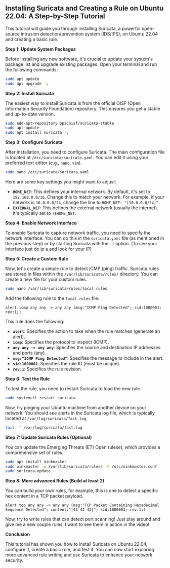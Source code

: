 ## Installing Suricata and Creating a Rule on Ubuntu 22.04: A Step-by-Step Tutorial

This tutorial will guide you through installing Suricata, a powerful open-source intrusion detection/prevention system (IDS/IPS), on Ubuntu 22.04 and creating a basic rule.

**Step 1: Update System Packages**

Before installing any new software, it's crucial to update your system's package list and upgrade existing packages. Open your terminal and run the following commands:

```bash
sudo apt update
sudo apt upgrade -y
```

**Step 2: Install Suricata**

The easiest way to install Suricata is from the official OISF (Open Information Security Foundation) repository. This ensures you get a stable and up-to-date version.

```bash
sudo add-apt-repository ppa:oisf/suricata-stable
sudo apt update
sudo apt install suricata -y
```

**Step 3: Configure Suricata**

After installation, you need to configure Suricata. The main configuration file is located at `/etc/suricata/suricata.yaml`. You can edit it using your preferred text editor (e.g., `nano`, `vim`).

```bash
sudo nano /etc/suricata/suricata.yaml
```

Here are some key settings you might want to adjust:

*   **`HOME_NET`**: This defines your internal network. By default, it's set to `192.168.0.0/16`. Change this to match your network. For example, if your network is `10.0.0.0/24`, change the line to `HOME_NET: "[10.0.0.0/24]"`.
*   **`EXTERNAL_NET`**: This defines the external network (usually the internet). It's typically set to `!$HOME_NET`.

**Step 4: Enable Network Interface**

To enable Suricata to capture network traffic, you need to specify the network interface. You can do this in the `suricata.yaml` file (as mentioned in the previous step) or by starting Suricata with the `-i` option. (To see your interface just do ip a and look for your IP)

**Step 5: Create a Custom Rule**

Now, let's create a simple rule to detect ICMP (ping) traffic. Suricata rules are stored in files within the `/var/lib/suricata/rules/` directory. You can create a new file for your custom rules.

```bash
sudo nano /var/lib/suricata/rules/local.rules
```

Add the following rule to the `local.rules` file:

```
alert icmp any any -> any any (msg:"ICMP Ping Detected"; sid:1000001; rev:1;)
```

This rule does the following:

*   **`alert`**: Specifies the action to take when the rule matches (generate an alert).
*   **`icmp`**: Specifies the protocol to inspect (ICMP).
*   **`any any -> any any`**: Specifies the source and destination IP addresses and ports (any).
*   **`msg:"ICMP Ping Detected"`**: Specifies the message to include in the alert.
*   **`sid:1000001`**: Specifies the rule ID (must be unique).
*   **`rev:1`**: Specifies the rule revision.

**Step 6: Test the Rule**

To test the rule, you need to restart Suricata to load the new rule.

```bash
sudo systemctl restart suricata
```

Now, try pinging your Ubuntu machine from another device on your network. You should see alerts in the Suricata log file, which is typically located at `/var/log/suricata/fast.log`.

```bash
tail -f /var/log/suricata/fast.log
```

**Step 7: Update Suricata Rules (Optional)**

You can update the Emerging Threats (ET) Open ruleset, which provides a comprehensive set of rules.

```bash
sudo apt install oinkmaster
sudo oinkmaster -o /var/lib/suricata/rules/ -C /etc/oinkmaster.conf
sudo suricata-update
```

**Step 8: More advanced Rules (Build at least 2)**

You can build your own rules, for example, this is one to detect a specific hex content in a TCP packet payload.
```
alert tcp any any -> any any (msg:"TCP Packet Containing Hexadecimal Sequence Detected"; content:"|41 42 43|"; sid:1000003; rev:1;)
```
Now, try to write rules that can detect port scanning! Just play around and give me a new couple rules. I want to see them in action in the video!

**Conclusion**

This tutorial has shown you how to install Suricata on Ubuntu 22.04, configure it, create a basic rule, and test it. You can now start exploring more advanced rule writing and use Suricata to enhance your network security.